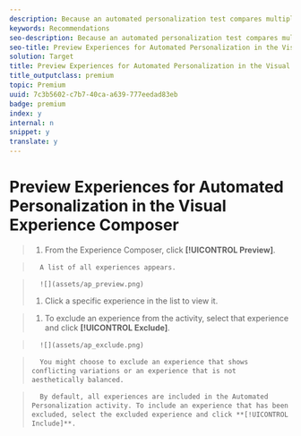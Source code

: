 ```yaml
---
description: Because an automated personalization test compares multiple offers on a page, it is helpful to preview the page with each experience.
keywords: Recommendations
seo-description: Because an automated personalization test compares multiple offers on a page, it is helpful to preview the page with each experience.
seo-title: Preview Experiences for Automated Personalization in the Visual Experience Composer
solution: Target
title: Preview Experiences for Automated Personalization in the Visual Experience Composer
title_outputclass: premium
topic: Premium
uuid: 7c3b5602-c7b7-40ca-a639-777eedad83eb
badge: premium
index: y
internal: n
snippet: y
translate: y
---
```


# Preview Experiences for Automated Personalization in the Visual Experience Composer


>1. From the Experience Composer, click **[!UICONTROL  Preview]**.

>       A list of all experiences appears. 

>       ![](assets/ap_preview.png) 
>1. Click a specific experience in the list to view it.

>1. To exclude an experience from the activity, select that experience and click **[!UICONTROL  Exclude]**.

>       ![](assets/ap_exclude.png) 

>       You might choose to exclude an experience that shows conflicting variations or an experience that is not aesthetically balanced. 

>       By default, all experiences are included in the Automated Personalization activity. To include an experience that has been excluded, select the excluded experience and click **[!UICONTROL  Include]**. 
